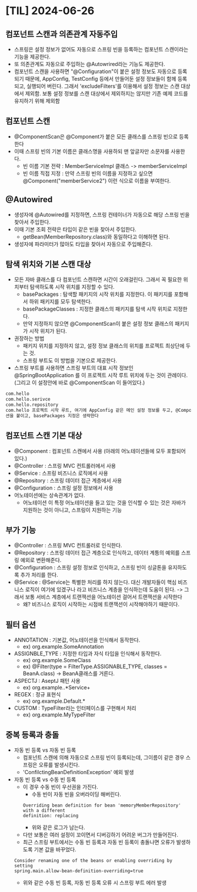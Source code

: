 # [TIL] 2024-06-26

## 컴포넌트 스캔과 의존관계 자동주입
- 스프링은 설정 정보가 없어도 자동으로 스프링 빈을 등록하는 컴포넌트 스캔이라는 기능을 제공한다.
- 또 의존관계도 자동으로 주입하는 @Autowrired라는 기능도 제공한다.
- 컴포넌트 스캔을 사용하면 "@Configuration"이 붙은 설정 정보도 자동으로 등록되기 때문에, AppConfig, TestConfig 등에서 만들어둔 설정 정보들이 함께 등록되고, 실행되어 버린다. 그래서 'excludeFilters'를 이용해서 설정 정보는 스캔 대상에서 제외함.
보통 설정 정보를 스캔 대상에서 제외하지는 않지만 기존 예제 코드를 유지하기 위해 제외함

## 컴포넌트 스캔
- @ComponentScan은 @Component가 붙은 모든 클래스를 스프링 빈으로 등록한다
- 이때 스프링 빈의 기본 이름은 클래스명을 사용하되 맨 앞글자만 소문자를 사용한다.
    - 빈 이름 기본 전략 : MemberServiceImpl 클래스 -> memberServiceImpl
    - 빈 이름 직접 지정 : 만약 스프링 빈의 이름을 지정하고 싶으면 @Component("memberService2") 이런 식으로 이름을 부여한다.

## @Autowired
- 생성자에 @Autowired를 지정하면, 스프링 컨테이너가 자동으로 해당 스프링 빈을 찾아서 주입한다.
- 이때 기본 조회 전략은 타입이 같은 빈을 찾아서 주입한다.
    - getBean(MemberRepository.class)와 동일하다고 이해하면 된다.
- 생성자에 파라미터가 많아도 타입을 찾아서 자동으로 주입해준다.

## 탐색 위치와 기본 스캔 대상
- 모든 자바 클래스를 다 컴포넌트 스캔하면 시간이 오래걸린다. 그래서 꼭 필요한 위치부터 탐색하도록 시작 위치를 지정할 수 있다.
    - basePackages : 탐색할 패키지의 시작 위치를 지정한다. 이 패키지를 포함해서 하위 패키지를 모두 탐색한다.
    - basePackageClasses : 지정한 클래스의 패키지를 탐색 시작 위치로 지정한다.
    - 만약 지정하지 않으면 @ComponentScan이 붙은 설정 정보 클래스의 패키지가 시작 위치가 된다.
- 권장하는 방법
    - 패키지 위치를 지정하지 않고, 설정 정보 클래스의 위치를 프로젝트 최상단에 두는 것.
    - 스프링 부트도 이 방법을 기본으로 제공한다.
- 스프링 부트를 사용하면 스프링 부트의 대표 시작 정보인 @SpringBootApplication 를 이 프로젝트 시작 루트 위치에 두는 것이 관례이다. (그리고 이 설정안에 바로 @ComponentScan 이 들어있다.)
```txt
com.hello
com.hello.serivce
com.hello.repository
com.hello 프로젝트 시작 루트, 여기에 AppConfig 같은 메인 설정 정보를 두고, @ComponentScan 애노테이
션을 붙이고, basePackages 지정은 생략한다
```

## 컴포넌트 스캔 기본 대상
- @Component : 컴포넌트 스캔에서 사용 (아래의 어노테이션들에 모두 포함되어 있다.)
- @Controller : 스프링 MVC 컨트롤러에서 사용
- @Service : 스프링 비즈니스 로직에서 사용
- @Repository : 스프링 데이터 접근 계층에서 사용
- @Configuration : 스프링 설정 정보에서 사용
- 어노테이션에는 상속관계가 없다.
    - 어노테이션 이 특정 어노테이션을 들고 있는 것을 인식할 수 있는 것은 자바가 지원하는 것이 아니고, 스프링이 지원하는 기능

## 부가 기능
- @Controller : 스프링 MVC 컨트롤러로 인식한다.
- @Repository : 스프링 데이터 접근 계층으로 인식하고, 데이터 계틍의  예외를 스프링 예외로 변환해준다.
- @Configuration : 스프링 설정 정보로 인식하고, 스프링 빈이 싱글톤을 유지하도록 추가 처리를 한다.
- @Service : @Service는 특별한 처리를 하지 않는다. 대신 개발자들이 핵심 비즈니스 로직이 여기에 있겠구나 라고 비즈니스 계층을 인식하는데 도움이 된다. -> 그래서 보통 서비스 계층에서 트랜잭션을 어노테이션 걸어서 트랜잭션을 시작한다
    - 왜? 비즈니스 로직이 시작하는 시점에 트랜잭션이 시작해야하기 때문이다.

## 필터 옵션
- ANNOTATION : 기본값, 어노테이션을 인식해서 동작한다.
    - ex) org.example.SomeAnnotation
- ASSIGNBLE_TYPE : 지정한 타입과 자식 타입을 인식해서 동작한다.
    - ex) org.example.SomeClass
    - ex) @Filter(type = FilterType.ASSIGNABLE_TYPE, classes = BeanA.class) -> BeanA클래스를 거른다.
- ASPECTJ : AseptJ 패턴 사용
    - ex) org.example..*Service+
- REGEX : 정규 표현식
    - ex) org\.example\.Default.*
- CUSTOM : TypeFilter라는 인터페이스를 구현해서 처리
    - ex) org.example.MyTypeFilter

## 중복 등록과 충돌
- 자동 빈 등록 vs 자동 빈 등록
    - 컴포넌트 스캔에 의해 자동으로 스프링 빈이 등록되는데, 그이름이 같은 경우 스프링은 오류를 발생시킨다.
    - 'ConfilctingBeanDefinitionException' 예외 발생
- 자동 빈 등록 vs 수동 빈 등록
    - 이 경우 수동 빈이 우선권을 가진다.
        - 수동 빈이 자동 빈을 오버라이딩 해버린다. 
        ```text
        Overriding bean definition for bean 'memoryMemberRepository' with a different 
        definition: replacing
        ```
        - 위와 같은 로그가 남는다.
    - 다만 보통은 여러 설정이 꼬이면서 디버깅하기 어려운 버그가 만들어진다.
    - 최근 스프링 부트에서는 수동 빈 등록과 자동 빈 등록이 충돌나면 오류가 발생하도록 기본 값을 바꾸었다.
    ```text
    Consider renaming one of the beans or enabling overriding by setting 
    spring.main.allow-bean-definition-overriding=true
    ```
    - 위와 같은 수동 빈 등록, 자동 빈 등록 오류 시 스프링 부트 에러 발생